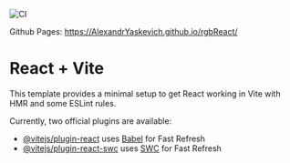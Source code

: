 ![CI](https://github.com/<AlexandrYaskevich>/<https://github.com/AlexandrYaskevich/rgbReact>/actions/workflows/web.yml/badge.svg)


Github Pages: https://AlexandrYaskevich.github.io/rgbReact/

# React + Vite

This template provides a minimal setup to get React working in Vite with HMR and some ESLint rules.

Currently, two official plugins are available:

- [@vitejs/plugin-react](https://github.com/vitejs/vite-plugin-react/blob/main/packages/plugin-react/README.md) uses [Babel](https://babeljs.io/) for Fast Refresh
- [@vitejs/plugin-react-swc](https://github.com/vitejs/vite-plugin-react-swc) uses [SWC](https://swc.rs/) for Fast Refresh
